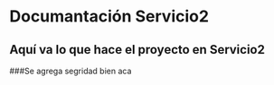 # Documantación Servicio2

## Aquí va lo que hace el proyecto en Servicio2

###Se agrega segridad bien aca
